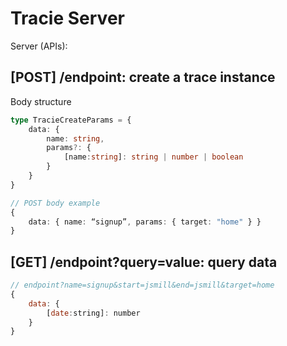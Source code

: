 # Tracie Server

Server (APIs):

## [POST] /endpoint: create a trace instance

Body structure 

```ts
type TracieCreateParams = {
    data: {
        name: string,
        params?: {
            [name:string]: string | number | boolean
        }
    }
}

// POST body example
{
	data: { name: “signup”, params: { target: "home" } }
}
```

## [GET] /endpoint?query=value: query data

```js
// endpoint?name=signup&start=jsmill&end=jsmill&target=home
{ 
    data: { 
        [date:string]: number 
    } 
}
```